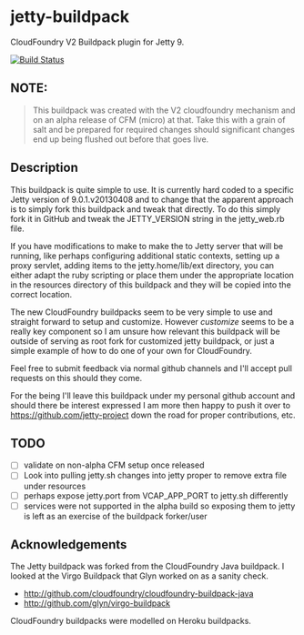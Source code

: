 jetty-buildpack
===========================

CloudFoundry V2 Buildpack plugin for Jetty 9.

[![Build Status](https://travis-ci.org/jmcc0nn3ll/jetty-buildpack.png)](https://travis-ci.org/jmcc0nn3ll/jetty-buildpack)

NOTE:
----------------

> This buildpack was created with the V2 cloudfoundry mechanism and on an alpha release of CFM (micro) at that.  Take
> this with a grain of salt and be prepared for required changes should significant changes end up being flushed out
> before that goes live.

Description
----------------

This buildpack is quite simple to use.  It is currently hard coded to a specific Jetty version of 9.0.1.v20130408 and to
change that the apparent approach is to simply fork this buildpack and tweak that directly.  To do this simply fork it 
in GitHub and tweak the JETTY_VERSION string in the jetty_web.rb file.

If you have modifications to make to make the to Jetty server that will be running, like perhaps configuring additional
static contexts, setting up a proxy servlet, adding items to the jetty.home/lib/ext directory, you can either adapt
the ruby scripting or place them under the appropriate location in the resources directory of this buildpack and they 
will be copied into the correct location.

The new CloudFoundry buildpacks seem to be very simple to use and straight forward to setup and customize.  However
*customize* seems to be a really key component so I am unsure how relevant this buildpack will be outside of serving as
root fork for customized jetty buildpack, or just a simple example of how to do one of your own for CloudFoundry.

Feel free to submit feedback via normal github channels and I'll accept pull requests on this should they come.  

For the being I'll leave this buildpack under my personal github account and should there be interest expressed I am 
more then happy to push it over to https://github.com/jetty-project down the road for proper contributions, etc.

TODO
----------------

- [ ] validate on non-alpha CFM setup once released
- [ ] Look into pulling jetty.sh changes into jetty proper to remove extra file under resources
- [ ] perhaps expose jetty.port from VCAP_APP_PORT to jetty.sh differently
- [ ] services were not supported in the alpha build so exposing them to jetty is left as an exercise of the buildpack forker/user

Acknowledgements
----------------

The Jetty buildpack was forked from the CloudFoundry Java buildpack.  I looked at the Virgo Buildpack that Glyn worked
on as a sanity check.

* http://github.com/cloudfoundry/cloudfoundry-buildpack-java
* http://github.com/glyn/virgo-buildpack

CloudFoundry buildpacks were modelled on Heroku buildpacks.

